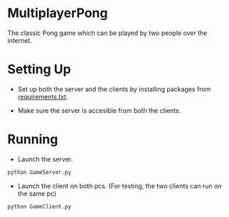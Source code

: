 # MultiplayerPong

The classic Pong game which can be played by two people over the internet.

# Setting Up

- Set up both the server and the clients by installing packages from [requirements.txt](https://github.com/advin4603/MultiplayerPong/blob/main/requirements.txt).

- Make sure the server is accesible from both the clients.

# Running

- Launch the server.
```bash
python GameServer.py
```

- Launch the client on both pcs. (For testing, the two clients can run on the same pc)
```bash
python GameClient.py
```
